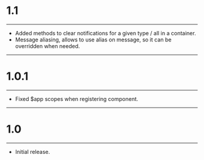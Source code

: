 # 1.1

---

* Added methods to clear notifications for a given type / all in a container.
* Message aliasing, allows to use alias on message, so it can be overridden when needed.

---

# 1.0.1

---

* Fixed $app scopes when registering component.

---

# 1.0

---

* Initial release.